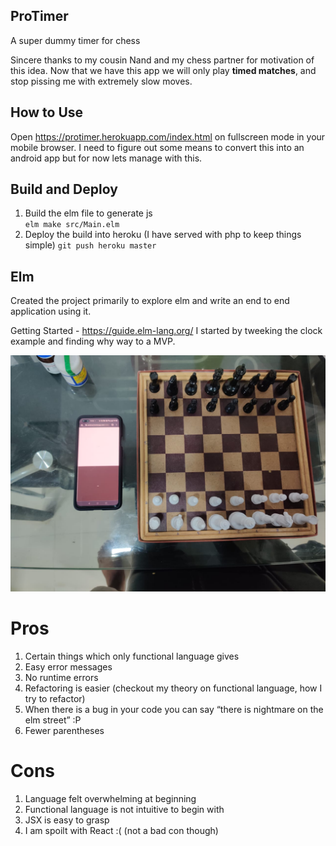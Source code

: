 ## ProTimer

A super dummy timer for chess  

Sincere thanks to my cousin Nand and my chess partner for motivation of this idea.
Now that we have this app we will only play **timed matches**, and stop pissing me with extremely slow moves.

## How to Use

Open https://protimer.herokuapp.com/index.html on fullscreen mode in your mobile browser.
I need to figure out some means to convert this into an android app but for now lets manage with this.

## Build and Deploy
1. Build the elm file to generate js  
    `elm make src/Main.elm`
2. Deploy the build into heroku (I have served with php to keep things simple)
    `git push heroku master`

## Elm
Created the project primarily to explore elm and write an end to end application using it.

Getting Started - https://guide.elm-lang.org/
I started by tweeking the clock example and finding why way to a MVP.

![demo](https://github.com/varunvasudevan94/proTimer/blob/main/ProTimer.jpeg)

# Pros
1. Certain things which only functional language gives
2. Easy error messages
3. No runtime errors
4. Refactoring is easier (checkout my theory on functional language, how I try to refactor)
5. When there is a bug in your code you can say “there is nightmare on the elm street” :P
6. Fewer parentheses	

# Cons
1. Language felt overwhelming at beginning
2. Functional language is not intuitive to begin with
3. JSX is easy to grasp
4. I am spoilt with React :( (not a bad con though)


